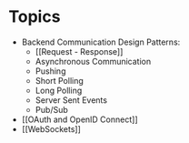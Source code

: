 # Topics
- Backend Communication Design Patterns:
	- [[Request - Response]]
	- Asynchronous Communication
	- Pushing
	- Short Polling
	- Long Polling
	- Server Sent Events
	- Pub/Sub
- [[OAuth and OpenID Connect]]
- [[WebSockets]]

